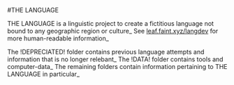 #THE LANGUAGE

THE LANGUAGE is a linguistic project to create a fictitious language not bound to any geographic region or culture\_ See [leaf.faint.xyz/langdev](http://leaf.faint.xyz/langdev) for more human-readable information\_

The !DEPRECIATED! folder contains previous language attempts and information that is no longer relebant\_ The !DATA! folder contains tools and computer-data\_ The remaining folders contain information pertaining to THE LANGUAGE in particular\_
